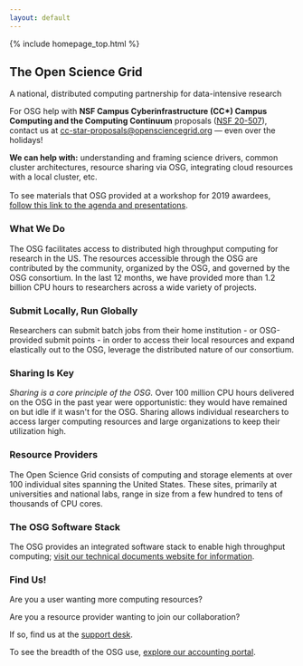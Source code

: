 ```yaml
---
layout: default
---
```


{% include homepage_top.html %}

## The Open Science Grid

A national, distributed computing partnership for data-intensive research

<div id="osg-special-banner">
  <p class="special-banner-1">
    For OSG help with <strong>NSF Campus Cyberinfrastructure (CC*) Campus Computing and the
    Computing Continuum</strong> proposals
    (<a target="_blank" href="https://www.nsf.gov/pubs/2020/nsf20507/nsf20507.htm">NSF 20-507</a>),
    contact us at
    <a href="mailto:cc-star-proposals@opensciencegrid.org">cc-star-proposals@opensciencegrid.org</a>&nbsp;—
    even over the holidays!
  </p>
  <p class="special-banner-2">
    <strong>We can help with:</strong> understanding and framing science drivers, common cluster architectures, resource
    sharing via OSG, integrating cloud resources with a local cluster, etc.
  </p>
  <p class="special-banner-2" style="margin-top: 1rem;">
    To see materials that OSG provided at a workshop for 2019 awardees,
    <a target="_blank" href="https://docs.google.com/document/d/1kxaPY-wkDaZBiwyzkxwX3Zgx0-KcjM_1BAotnMKzfec/">follow
    this link to the agenda and presentations</a>.
  </p>
</div>
<div class="row">
  <div class="col-lg-4">
    <h3>What We Do</h3>
    <p>The OSG facilitates access to distributed high throughput computing for research in the US.
    The resources accessible through the OSG are contributed by the community, organized by the OSG, and governed by the OSG consortium.
    In the last 12 months, we have provided more than 1.2 billion CPU hours to researchers across a wide variety of projects.
    </p>
  </div>
  <div class="col-lg-4">
    <h3>Submit Locally, Run Globally</h3>
    <p>Researchers can submit batch jobs from their home institution - or OSG-provided submit points - in order to access their local resources and expand
    elastically out to the OSG, leverage the distributed nature of our consortium.</p>
  </div>
  <div class="col-lg-4">
    <h3>Sharing Is Key</h3>
    <p><em>Sharing is a core principle of the OSG.</em>  Over 100 million CPU hours delivered on the OSG in the past year were opportunistic: they would have remained on but idle
if it wasn't for the OSG. Sharing allows individual researchers to access larger computing resources and large organizations to keep their utilization high.</p>
  </div>
</div>
<div class="row">
  <div class="col-lg-4">
    <h3>Resource Providers</h3>
    <p>The Open Science Grid consists of computing and storage elements at over 100 individual sites spanning the United States.
    These sites, primarily at universities and national labs, range in size from a few hundred to tens of thousands of CPU cores.</p>
  </div>
  <div class="col-lg-4">
    <h3>The OSG Software Stack</h3>
    <p>The OSG provides an integrated software stack to enable high throughput computing; <a href="docs/">visit our technical documents website for information</a>.</p>
  </div>
  <div class="col-lg-4">
    <h3>Find Us!</h3>
    <p>Are you a user wanting more computing resources?</p>
    <p>Are you a resource provider wanting to join our collaboration?</p>
    <p>If so, find us at the <a href="https://support.opensciencegrid.org">support desk</a>.</p>
    <p>To see the breadth of the OSG use, <a href="https://gracc.opensciencegrid.org">explore our accounting portal</a>.</p>
  </div>
</div>

